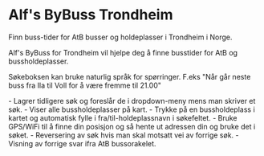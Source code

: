 <h1>Alf's ByBuss Trondheim</h1>
<p>Finn buss-tider for AtB busser og holdeplasser i Trondheim i Norge.</p>
<p>Alf's ByBuss for Trondheim vil hjelpe deg å finne busstider for AtB og bussholdeplasser.</p>
<p>Søkeboksen kan bruke naturlig språk for spørringer. F.eks "Når går neste buss fra Ila til Voll for å være fremme til 21.00"</p>
<p>- Lagrer tidligere søk og foreslår de i dropdown-meny mens man skriver et søk.
- Viser alle bussholdeplasser på kart.
- Trykke på en bussholdeplass i kartet og automatisk fylle i fra/til-holdeplassnavn i søkefeltet.
- Bruke GPS/WiFi til å finne din posisjon og så hente ut adressen din og bruke det i søket.
- Reversering av søk hvis man skal motsatt vei av forrige søk.
- Visning av forrige svar ifra AtB bussorakelet.</p>
